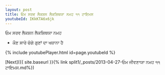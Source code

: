 ```yaml
---
layout: post
title: ਓਮ ਸਰਵ ਲੈਕਸ਼ਨ ਲੈਕਸ਼ਿਥਯਾ ਨਮਹ ੧੧ ਟਾਇਮਸ
youtubeId: IKkKTA6x6jk
---
```

 
 
 ਓਮ ਸਰਵ ਲੈਕਸ਼ਨ ਲੈਕਸ਼ਿਥਯਾ ਨਮਹ  
 
 -  ਕੌਣ ਸਾਰੇ ਚੰਗੇ ਗੁਣਾਂ ਦਾ ਖਜ਼ਾਨਾ ਹੈ 
 
  
 
  
 
 
 
 
 
 


{% include youtubePlayer.html id=page.youtubeId %}
 
[Next]({{ site.baseurl }}{% link  split1/_posts/2013-04-27-ਓਮ ਜੀਵਣਾਯਾ ਨਮਹ ੧੧ ਟਾਇਮਸ.md%})
 
